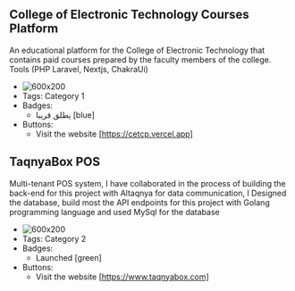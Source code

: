 ## College of Electronic Technology Courses Platform
An educational platform for the College of Electronic Technology that contains paid courses prepared by the faculty members of the college. Tools (PHP Laravel, Nextjs, ChakraUi)
- ![600x200](https://cet.edu.ly/cet_themes/images/cet_logo.png)
- Tags: Category 1
- Badges:
  - يطلق قريبا [blue]
- Buttons:
  - Visit the website [https://cetcp.vercel.app]

## TaqnyaBox POS
Multi-tenant POS system, I have collaborated in the process of building the back-end for this project with Altaqnya for data communication, I Designed the database, build most the API endpoints for this project with Golang programming language and used MySql for the database
- ![600x200](https://www.taqnyabox.com/_next/image?url=%2F_next%2Fstatic%2Fmedia%2Ffull%20logo-01-01.d4aa3090.png&w=384&q=75)
- Tags: Category 2
- Badges:
  - Launched [green]
- Buttons:
  - Visit the website [https://www.taqnyabox.com]
